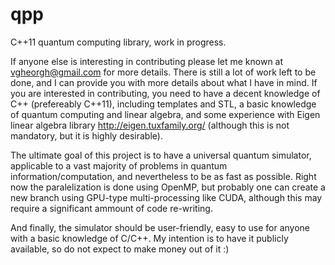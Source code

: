 qpp
===

C++11 quantum computing library, work in progress.

If anyone else is interesting in contributing please let me known at vgheorgh@gmail.com for more details. There is still a lot of work left to be done, and I can provide you with more details about what I have in mind. If you are interested in contributing, you need to have a decent knowledge of C++ (prefereably C++11), including templates and STL, a basic knowledge of quantum computing and linear algebra, and some experience with Eigen linear algebra library http://eigen.tuxfamily.org/ (although this is not mandatory, but it is highly desirable).

The ultimate goal of this project is to have a universal quantum simulator, applicable to a vast majority of problems in quantum information/computation, and nevertheless to be as fast as possible. Right now the paralelization is done using OpenMP, but probably one can create a new branch using GPU-type multi-processing like CUDA, although this may require a significant ammount of code re-writing. 

And finally, the simulator should be user-friendly, easy to use for anyone with a basic knowledge of C/C++. My intention is to have it publicly available, so do not expect to make money out of it :)
